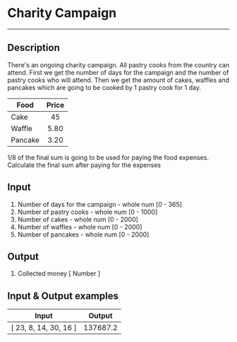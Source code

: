 # Charity Campaign
---

## Description
There's an ongoing charity campaign. All pastry cooks from the country can attend.
First we get the number of days for the campaign and the number of pastry cooks who will attend.
Then we get the amount of cakes, waffles and pancakes which are going to be cooked by 1 pastry cook for 1 day.

|    Food    | Price  |
| ---------- | :----: |
|    Cake    |   45   |
|   Waffle   |  5.80  |
|  Pancake   |  3.20  |

1/8 of the final sum is going to be used for paying the food expenses.
Calculate the final sum after paying for the expenses

## Input
1. Number of days for the campaign - whole num [0 - 365]
2. Number of pastry cooks - whole num [0 - 1000]
3. Number of cakes - whole num [0 - 2000]
4. Number of waffles - whole num [0 - 2000]
5. Number of pancakes - whole num [0 - 2000]

## Output
1. Collected money [ Number ]

## Input & Output examples

|         Input         |   Output   |
| --------------------- | :--------: |
| [ 23, 8, 14, 30, 16 ] |  137687.2  |